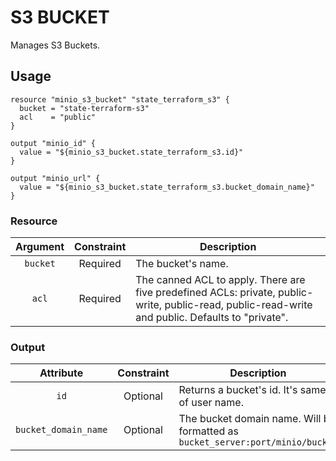# S3 BUCKET

Manages S3 Buckets.

## Usage

```hcl
resource "minio_s3_bucket" "state_terraform_s3" {
  bucket = "state-terraform-s3"
  acl    = "public"
}

output "minio_id" {
  value = "${minio_s3_bucket.state_terraform_s3.id}"
}

output "minio_url" {
  value = "${minio_s3_bucket.state_terraform_s3.bucket_domain_name}"
}
```

### Resource

| Argument | Constraint | Description                                                                                                                                       |
| :------: | :--------: | ------------------------------------------------------------------------------------------------------------------------------------------------- |
| `bucket` |  Required  | The bucket's name.                                                                                                                                |
|  `acl`   |  Required  | The canned ACL to apply. There are five predefined ACLs: private, public-write, public-read, public-read-write and public. Defaults to "private". |

### Output

|      Attribute       | Constraint | Description                                                                    |
| :------------------: | :--------: | ------------------------------------------------------------------------------ |
|         `id`         |  Optional  | Returns a bucket's id. It's same of user name.                                 |
| `bucket_domain_name` |  Optional  | The bucket domain name. Will be formatted as `bucket_server:port/minio/bucket` |
